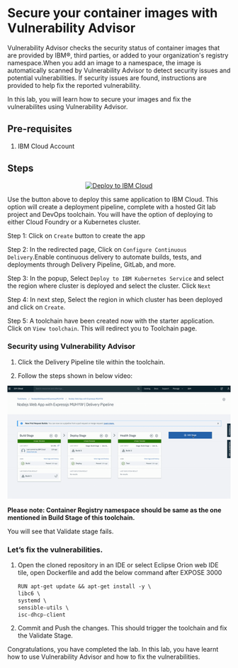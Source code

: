 # Secure your container images with Vulnerability Advisor

Vulnerability Advisor checks the security status of container images that are provided by IBM®, third parties, or added to your organization's registry namespace.When you add an image to a namespace, the image is automatically scanned by Vulnerability Advisor to detect security issues and potential vulnerabilities. If security issues are found, instructions are provided to help fix the reported vulnerability.

In this lab, you will learn how to secure your images and fix the vulnerabilites using Vulnerability Advisor.

## Pre-requisites

1. IBM Cloud Account

## Steps

<p align="center">
    <a href="https://cloud.ibm.com/developer/appservice/create-app?starterKit=ab2263e9-c787-32e6-a9d7-298c20557bbb">
    <img src="https://cloud.ibm.com/devops/setup/deploy/button_x2.png" alt="Deploy to IBM Cloud">
    </a>
</p>

Use the button above to deploy this same application to IBM Cloud. This option will create a deployment pipeline, complete with a hosted Git lab project and DevOps toolchain. You will have the option of deploying to either Cloud Foundry or a Kubernetes cluster.

Step 1: Click on `Create` button to create the app

Step 2: In the redirected page, Click on `Configure Continuous Delivery`.Enable continuous delivery to automate builds, tests, and deployments through Delivery Pipeline, GitLab, and more.

Step 3: In the popup, Select `Deploy to IBM Kubernetes Service` and select the region where cluster is deployed and select the cluster. Click `Next`

Step 4: In next step, Select the region in which cluster has been deployed and click on `Create`.

Step 5: A toolchain have been created now with the starter application. Click on `View toolchain`. This will redirect you to Toolchain page.

### Security using Vulnerability Advisor

1. Click the Delivery Pipeline tile within the toolchain.

2.  Follow the steps shown in below video:

![Video](./img/video_1.gif)

**Please note: Container Registry namespace should be same as the one mentioned in Build Stage of this toolchain.**

You will see that Validate stage fails.

### Let’s fix the vulnerabilities.

1. Open the cloned repository in an IDE or select Eclipse Orion web IDE tile, open Dockerfile and add the below command after EXPOSE 3000
    
    ```
    RUN apt-get update && apt-get install -y \
    libc6 \
    systemd \
    sensible-utils \
    isc-dhcp-client
    ```

2. Commit and Push the changes. This should trigger the toolchain and fix the Validate Stage.

Congratulations, you have completed the lab. In this lab, you have learnt how to use Vulnerability Advisor and how to fix the vulnerabilities.
